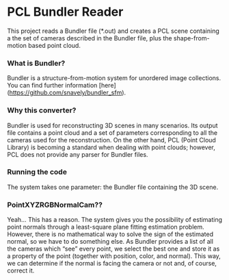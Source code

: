 # PCL Bundler Reader

This project reads a Bundler file (*.out) and creates a PCL scene containing a the set of cameras described in the Bundler file, plus the shape-from-motion based point cloud.

### What is Bundler?

Bundler is a structure-from-motion system for unordered image collections. You can find further information [here] (https://github.com/snavely/bundler_sfm).


### Why this converter?

Bundler is used for reconstructing 3D scenes in many scenarios. Its output file contains a point cloud and a set of parameters corresponding to all the cameras used for the reconstruction. On the other hand, PCL (Point Cloud Library) is becoming a standard when dealing with point clouds; however, PCL does not provide any parser for Bundler files.

### Running the code

The system takes one parameter: the Bundler file containing the 3D scene.

### PointXYZRGBNormalCam??

Yeah… This has a reason.
The system gives you the possibility of estimating point normals through a least-square plane fitting estimation problem. However, there is no mathematical way to solve the sign of the estimated normal, so we have to do something else. As Bundler provides a list of all the cameras which “see” every point, we select the best one and store it as a property of the point (together with position, color, and normal). This way, we can determine if the normal is facing the camera or not and, of course, correct it.


 

